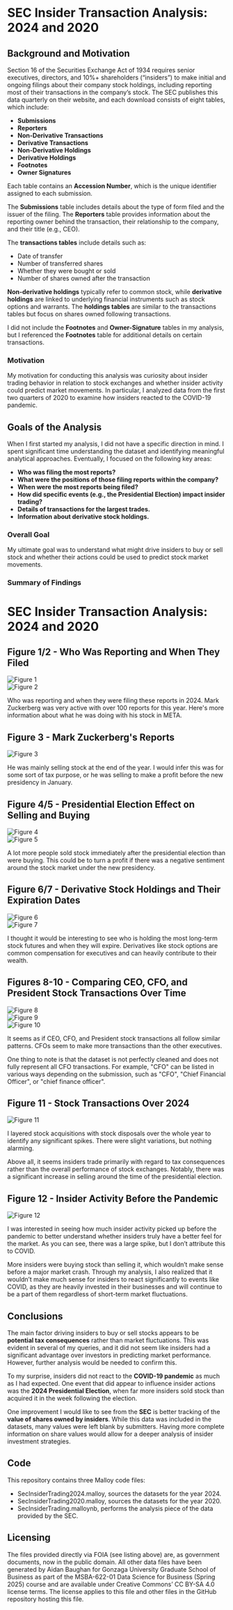 # SEC Insider Transaction Analysis: 2024 and 2020

## Background and Motivation

Section 16 of the Securities Exchange Act of 1934 requires senior executives, directors, and 10%+ shareholders (“insiders”) to make initial and ongoing filings about their company stock holdings, including reporting most of their transactions in the company’s stock. The SEC publishes this data quarterly on their website, and each download consists of eight tables, which include:  

- **Submissions**  
- **Reporters**  
- **Non-Derivative Transactions**  
- **Derivative Transactions**  
- **Non-Derivative Holdings**  
- **Derivative Holdings**  
- **Footnotes**  
- **Owner Signatures**  

Each table contains an **Accession Number**, which is the unique identifier assigned to each submission.  

The **Submissions** table includes details about the type of form filed and the issuer of the filing. The **Reporters** table provides information about the reporting owner behind the transaction, their relationship to the company, and their title (e.g., CEO).  

The **transactions tables** include details such as:  
- Date of transfer  
- Number of transferred shares  
- Whether they were bought or sold  
- Number of shares owned after the transaction  

**Non-derivative holdings** typically refer to common stock, while **derivative holdings** are linked to underlying financial instruments such as stock options and warrants. The **holdings tables** are similar to the transactions tables but focus on shares owned following transactions.  

I did not include the **Footnotes** and **Owner-Signature** tables in my analysis, but I referenced the **Footnotes** table for additional details on certain transactions.  

### Motivation  

My motivation for conducting this analysis was curiosity about insider trading behavior in relation to stock exchanges and whether insider activity could predict market movements. In particular, I analyzed data from the first two quarters of 2020 to examine how insiders reacted to the COVID-19 pandemic.  

## Goals of the Analysis  

When I first started my analysis, I did not have a specific direction in mind. I spent significant time understanding the dataset and identifying meaningful analytical approaches. Eventually, I focused on the following key areas:  

- **Who was filing the most reports?**  
- **What were the positions of those filing reports within the company?**  
- **When were the most reports being filed?**  
- **How did specific events (e.g., the Presidential Election) impact insider trading?**  
- **Details of transactions for the largest trades.**  
- **Information about derivative stock holdings.**  

### Overall Goal  

My ultimate goal was to understand what might drive insiders to buy or sell stock and whether their actions could be used to predict stock market movements.  

### Summary of Findings 

# SEC Insider Transaction Analysis: 2024 and 2020

## Figure 1/2 - Who Was Reporting and When They Filed  
![Figure 1](https://github.com/user-attachments/assets/d1dd9f38-7c48-4b2d-a79c-f389d7634cd6)  
![Figure 2](https://github.com/user-attachments/assets/fc0da88b-2154-4334-a8cc-36233bbe9e73)  

Who was reporting and when they were filing these reports in 2024. Mark Zuckerberg was very active with over 100 reports for this year. Here's more information about what he was doing with his stock in META.  

## Figure 3 - Mark Zuckerberg's Reports  
![Figure 3](https://github.com/user-attachments/assets/b65da75f-a2c6-45f3-a0bb-699ef3946079)  

He was mainly selling stock at the end of the year. I would infer this was for some sort of tax purpose, or he was selling to make a profit before the new presidency in January.  

## Figure 4/5 - Presidential Election Effect on Selling and Buying  
![Figure 4](https://github.com/user-attachments/assets/f8482200-79d9-4082-ac0f-34c0b0ca60db)  
![Figure 5](https://github.com/user-attachments/assets/6b608781-839a-4aaf-a123-d73d49821dc0)  

A lot more people sold stock immediately after the presidential election than were buying. This could be to turn a profit if there was a negative sentiment around the stock market under the new presidency.  

## Figure 6/7 - Derivative Stock Holdings and Their Expiration Dates  
![Figure 6](https://github.com/user-attachments/assets/22948333-4f88-476c-8161-fcbe50b7bfa7)  
![Figure 7](https://github.com/user-attachments/assets/44b8899e-b9c1-455a-9a13-d755b317e5eb)  

I thought it would be interesting to see who is holding the most long-term stock futures and when they will expire. Derivatives like stock options are common compensation for executives and can heavily contribute to their wealth.  

## Figures 8-10 - Comparing CEO, CFO, and President Stock Transactions Over Time  
![Figure 8](https://github.com/user-attachments/assets/f5cbc9e7-9ae6-428b-8010-90692e8a1e41)  
![Figure 9](https://github.com/user-attachments/assets/dff7d261-02b0-4cb1-90d3-593ca4956c5e)  
![Figure 10](https://github.com/user-attachments/assets/3ffa82d2-1b42-4859-bee3-9c09f5beeb89)  

It seems as if CEO, CFO, and President stock transactions all follow similar patterns. CFOs seem to make more transactions than the other executives.  

One thing to note is that the dataset is not perfectly cleaned and does not fully represent all CFO transactions. For example, "CFO" can be listed in various ways depending on the submission, such as "CFO", "Chief Financial Officer", or "chief finance officer".  

## Figure 11 - Stock Transactions Over 2024  
![Figure 11](https://github.com/user-attachments/assets/d5285846-8d8b-4b3e-b97a-a1caa0dc9986)  

I layered stock acquisitions with stock disposals over the whole year to identify any significant spikes. There were slight variations, but nothing alarming.  

Above all, it seems insiders trade primarily with regard to tax consequences rather than the overall performance of stock exchanges. Notably, there was a significant increase in selling around the time of the presidential election.  

## Figure 12 - Insider Activity Before the Pandemic  
![Figure 12](https://github.com/user-attachments/assets/e463ae28-73f2-43e0-949e-13fde7fd1805)  

I was interested in seeing how much insider activity picked up before the pandemic to better understand whether insiders truly have a better feel for the market. As you can see, there was a large spike, but I don’t attribute this to COVID.  

More insiders were buying stock than selling it, which wouldn’t make sense before a major market crash. Through my analysis, I also realized that it wouldn’t make much sense for insiders to react significantly to events like COVID, as they are heavily invested in their businesses and will continue to be a part of them regardless of short-term market fluctuations.  

## Conclusions  

The main factor driving insiders to buy or sell stocks appears to be **potential tax consequences** rather than market fluctuations. This was evident in several of my queries, and it did not seem like insiders had a significant advantage over investors in predicting market performance. However, further analysis would be needed to confirm this.  

To my surprise, insiders did not react to the **COVID-19 pandemic** as much as I had expected. One event that did appear to influence insider actions was the **2024 Presidential Election**, when far more insiders sold stock than acquired it in the week following the election.  

One improvement I would like to see from the **SEC** is better tracking of the **value of shares owned by insiders**. While this data was included in the datasets, many values were left blank by submitters. Having more complete information on share values would allow for a deeper analysis of insider investment strategies.  


## Code 
This repository contains three Malloy code files:
* SecInsiderTrading2024.malloy, sources the datasets for the year 2024.
* SecInsiderTrading2020.malloy, sources the datasets for the year 2020. 
* SecInsiderTrading.malloynb, performs the analysis piece of the data provided by the SEC. 

## Licensing 
The files provided directly via FOIA (see listing above) are, as government documents, now in the public domain. All other data files have been generated by Aidan Baughan for Gonzaga University Graduate School of Business as part of the MSBA-622-01 Data Science for Business (Spring 2025) course and are available under Creative Commons’ CC BY-SA 4.0 license terms. The license applies to this file and other files in the GitHub repository hosting this file.




